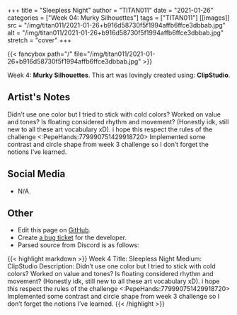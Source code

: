 +++
title =       "Sleepless Night"
author =      "TITAN011"
date =        "2021-01-26"
categories =  ["Week 04: Murky Silhouettes"]
tags =        ["TITAN011"]
[[images]]
                      src = "/img/titan011/2021-01-26+b916d58730f5f1994affb6ffce3dbbab.jpg"
                      alt = "/img/titan011/2021-01-26+b916d58730f5f1994affb6ffce3dbbab.jpg"
                      stretch = "cover"
+++


{{< fancybox path="/" file="/img/titan011/2021-01-26+b916d58730f5f1994affb6ffce3dbbab.jpg" >}}


Week 4: **Murky Silhouettes**. This art was lovingly created using: **ClipStudio**.

## Artist's Notes

Didn’t use one color but I tried to stick with cold colors? Worked on value and tones? Is floating considered rhythm and movement? (Honestly idk, still new to all these art vocabulary xD). i hope this respect the rules of the challenge <:PepeHands:779990751429918720>  Implemented some contrast and circle shape from week 3 challenge so I don’t forget the notions I’ve learned.

## Social Media

- N/A.

## Other

- Edit this page on [GitHub](https://github.com/teaminkling/web-refresh/edit/main/blog/content/blog/titan011-week-4-e6d0.md).
- Create [a bug ticket](https://github.com/teaminkling/web-refresh/issues/new?assignees=&labels=bug&template=problem-report.md&title=) for the developer.
- Parsed source from Discord is as follows:

{{< highlight markdown >}}
Week 4
Title: Sleepless Night
Medium: ClipStudio
Description: Didn’t use one color but I tried to stick with cold colors? Worked on value and tones? Is floating considered rhythm and movement? (Honestly idk, still new to all these art vocabulary xD). i hope this respect the rules of the challenge <:PepeHands:779990751429918720>  Implemented some contrast and circle shape from week 3 challenge so I don’t forget the notions I’ve learned.
{{< /highlight >}}